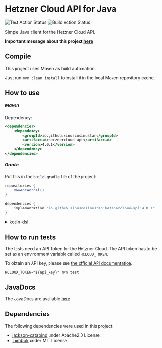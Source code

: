 Hetzner Cloud API for Java
==========================

![Test Action Status](https://github.com/sinuscosinustan/hetznercloud-java/actions/workflows/test.yml/badge.svg)
![Build Action Status](https://github.com/sinuscosinustan/hetznercloud-java/actions/workflows/build.yml/badge.svg)

Simple Java client for the Hetzner Cloud API.

**Important message about this project [here](https://github.com/sinuscosinustan/hetznercloud-java/discussions/45)**

## Compile

This project uses Maven as build automation.

Just run ``mvn clean install`` to install it in the local Maven repository cache.

## How to use

##### Maven

Dependency:

```xml
<dependencies>
    <dependency>
        <groupId>io.github.sinuscosinustan</groupId>
        <artifactId>hetznercloud-api</artifactId>
        <version>4.0.1</version>
    </dependency>
</dependencies>
```

##### Gradle

Put this in the ``build.gradle`` file of the project:

```groovy
repositories {
    mavenCentral()
}

dependencies {
    implementation "io.github.sinuscosinustan:hetznercloud-api:4.0.1"
}
```

<details>
  <summary>kotlin-dsl</summary>

```kotlin
dependencies {
    implementation("io.github.sinuscosinustan:hetznercloud-api:4.0.1")
}
```
</details>

## How to run tests
The tests need an API Token for the Hetzner Cloud. The API token has to be set as an environment variable called `HCLOUD_TOKEN`.

To obtain an API key, please see [the official API documentation](https://docs.hetzner.cloud/#getting-started).

```
HCLOUD_TOKEN="${api_key}" mvn test
```

## JavaDocs

The JavaDocs are available [here](https://sinuscosinustan.github.io/hetznercloud-java/)

## Dependencies

The following dependencies were used in this project:
* [jackson-databind](https://github.com/FasterXML/jackson-databind) under Apache2.0 License
* [Lombok](https://projectlombok.org) under MIT License
